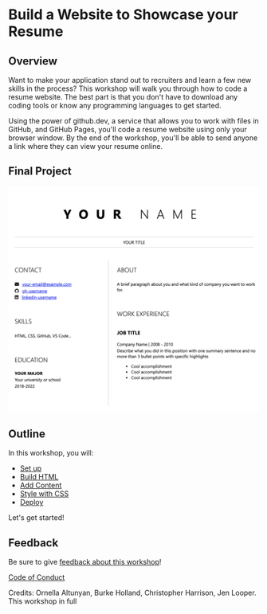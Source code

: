 # Build a Website to Showcase your Resume

## Overview

Want to make your application stand out to recruiters and learn a few new skills in the process? This workshop will walk you through how to code a resume website. The best part is that you don't have to download any coding tools or know any programming languages to get started. 

Using the power of github.dev, a service that allows you to work with files in GitHub, and GitHub Pages, you'll code a resume website using only your browser window. By the end of the workshop, you'll be able to send anyone a link where they can view your resume online. 

## Final Project

![resume website](./images/final-result.png)

## Outline
In this workshop, you will: 
* [Set up](0-setup.md)
* [Build HTML](1-create-html.md)
* [Add Content](2-add-content.md)
* [Style with CSS](3-add-style.md)
* [Deploy](4-creating-website.md)

Let's get started!

## Feedback

Be sure to give [feedback about this workshop](https://forms.office.com/r/MdhJWMZthR)!

[Code of Conduct](../../CODE_OF_CONDUCT.md)

Credits: Ornella Altunyan, Burke Holland, Christopher Harrison, Jen Looper. This workshop in full 

